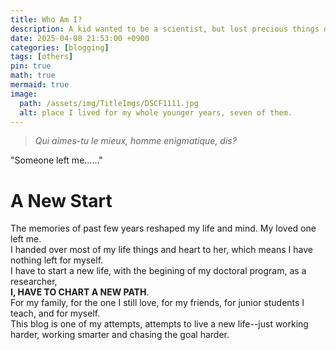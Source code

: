```yaml
---
title: Who Am I?
description: A kid wanted to be a scientist, but lost precious things on the road.
date: 2025-04-08 21:53:00 +0900
categories: [blogging]
tags: [others]
pin: true
math: true
mermaid: true
image:
  path: /assets/img/TitleImgs/DSCF1111.jpg
  alt: place I lived for my whole younger years, seven of them.
---
```


> _Qui aimes-tu le mieux, homme enigmatique, dis?_

"Someone left me......"

# A New Start

The memories of past few years reshaped my life and mind. My loved one left me.  
I handed over most of my life things and heart to her, which means I have nothing left for myself.  
I have to start a new life, with the begining of my doctoral program, as a researcher,  
**I, HAVE TO CHART A NEW PATH**.  
For my family, for the one I still love, for my friends, for junior students I teach, and for myself.  
This blog is one of my attempts, attempts to live a new life--just working harder, working smarter and chasing the goal harder.  
